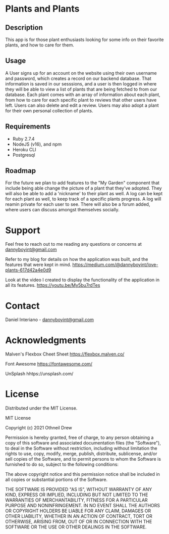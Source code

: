 # Plants and Plants

## Description

This app is for those plant enthusiasts looking for some info on their favorite plants, and how to care for them.

## Usage

A User signs up for an account on the website using their own username and password, which creates a record on our backend database. That information is saved in our sesssions, and a user is then logged in where they will be able to view a list of plants that are being fetched to from our database. Each plant comes with an array of information about each plant, from how to care for each specific plant to reviews that other users have left. Users can also delete and edit a review. Users may also adopt a plant for their own personal collection of plants. 

## Requirements

- Ruby 2.7.4
- NodeJS (v16), and npm
- Heroku CLI
- Postgresql

## Roadmap
For the future we plan to add features to the "My Garden" component that include being able change the picture of a plant that they've adopted. They will also be able to add a 'nickname' to their plant as well. 
A log can be kept for each plant as well, to keep track of a specific plants progress. A log will reamin private for each user to see. There will also be a forum added, where users can discuss amongst themselves socially. 

# Support
Feel free to reach out to me reading any questions or concerns at dannyboyint@gmail.com

Refer to my blog for details on how the application was built, and the features that were kept in mind. 
https://medium.com/@dannyboyint/love-plants-617d42a4e0d9

Look at the video I created to display the functionality of the application in all its features. 
https://youtu.be/My5bu7rdTes



# Contact
Daniel Interiano - dannyboyint@gmail.com


# Acknowledgments 

Malven's Flexbox Cheet Sheet
https://flexbox.malven.co/

Font Awesome
https://fontawesome.com/

UnSplash
hhtps://unsplash.com/

# License
Distributed under the MIT License.

MIT License

Copyright (c) 2021 Othneil Drew

Permission is hereby granted, free of charge, to any person obtaining a copy
of this software and associated documentation files (the "Software"), to deal
in the Software without restriction, including without limitation the rights
to use, copy, modify, merge, publish, distribute, sublicense, and/or sell
copies of the Software, and to permit persons to whom the Software is
furnished to do so, subject to the following conditions:

The above copyright notice and this permission notice shall be included in all
copies or substantial portions of the Software.

THE SOFTWARE IS PROVIDED "AS IS", WITHOUT WARRANTY OF ANY KIND, EXPRESS OR
IMPLIED, INCLUDING BUT NOT LIMITED TO THE WARRANTIES OF MERCHANTABILITY,
FITNESS FOR A PARTICULAR PURPOSE AND NONINFRINGEMENT. IN NO EVENT SHALL THE
AUTHORS OR COPYRIGHT HOLDERS BE LIABLE FOR ANY CLAIM, DAMAGES OR OTHER
LIABILITY, WHETHER IN AN ACTION OF CONTRACT, TORT OR OTHERWISE, ARISING FROM,
OUT OF OR IN CONNECTION WITH THE SOFTWARE OR THE USE OR OTHER DEALINGS IN THE
SOFTWARE.